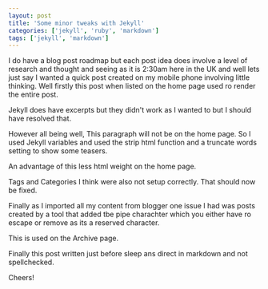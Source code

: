 ```yaml
---
layout: post
title: 'Some minor tweaks with Jekyll'
categories: ['jekyll', 'ruby', 'markdown']
tags: ['jekyll', 'markdown']
---
```

I do have a blog post roadmap but each post idea does involve a level of research and thought and seeing as it is 2:30am here in the UK and well lets just say I wanted a quick post created on my mobile phone involving little thinking. Well firstly this post when listed on the home page used ro render the entire post.

Jekyll does have excerpts but they didn't work as I wanted to but I should have resolved that.

However all being well,  This paragraph will not be on the home page. So I used Jekyll variables and used the strip html function and a truncate words setting to show some teasers. 

An advantage of this less html weight on the home page.

Tags and Categories I think were also not setup correctly.  That should now be fixed. 

Finally as I imported all my content from blogger one issue I had was posts created by a tool that added tbe pipe charachter which you either have ro escape or remove as its a reserved character.

This is used on the Archive page. 

Finally this post written just before sleep ans direct in markdown and not spellchecked. 
 
Cheers!
